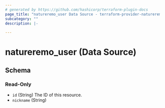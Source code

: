 ```yaml
---
# generated by https://github.com/hashicorp/terraform-plugin-docs
page_title: "natureremo_user Data Source - terraform-provider-natureremo"
subcategory: ""
description: |-
  
---
```


# natureremo_user (Data Source)





<!-- schema generated by tfplugindocs -->
## Schema

### Read-Only

- `id` (String) The ID of this resource.
- `nickname` (String)
